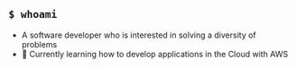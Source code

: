 ## `$ whoami`
- A software developer who is interested in solving a diversity of problems
- 🌱 Currently learning how to develop applications in the Cloud with AWS

<!---
sanjayalwani/sanjayalwani is a ✨ special ✨ repository because its `README.md` (this file) appears on your GitHub profile.
You can click the Preview link to take a look at your changes.
--->
